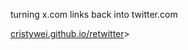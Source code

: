 turning x.com links back into twitter.com

[cristywei.github.io/retwitter](https://cristywei.github.io/retwitter/)>
